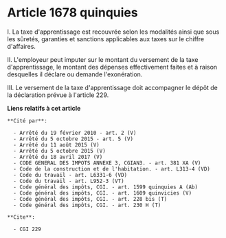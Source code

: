 # Article 1678 quinquies

I. La taxe d'apprentissage est recouvrée selon les modalités ainsi que sous les sûretés, garanties et sanctions applicables
aux taxes sur le chiffre d'affaires.

II. L'employeur peut imputer sur le montant du versement de la taxe d'apprentissage, le montant des dépenses effectivement
faites et à raison desquelles il déclare ou demande l'exonération.

III. Le versement de la taxe d'apprentissage doit accompagner le dépôt de la déclaration prévue à l'article 229.

**Liens relatifs à cet article**

	**Cité par**:

	  - Arrêté du 19 février 2010 - art. 2 (V)
	  - Arrêté du 5 octobre 2015 - art. 5 (V)
	  - Arrêté du 11 août 2015 (V)
	  - Arrêté du 5 octobre 2015 (V)
	  - Arrêté du 18 avril 2017 (V)
	  - CODE GENERAL DES IMPOTS ANNEXE 3, CGIAN3. - art. 381 XA (V)
	  - Code de la construction et de l'habitation. - art. L313-4 (VD)
	  - Code du travail - art. L6331-6 (VD)
	  - Code du travail - art. L952-3 (VT)
	  - Code général des impôts, CGI. - art. 1599 quinquies A (Ab)
	  - Code général des impôts, CGI. - art. 1609 quinvicies (V)
	  - Code général des impôts, CGI. - art. 228 bis (T)
	  - Code général des impôts, CGI. - art. 230 H (T)

	**Cite**:

	  - CGI 229
